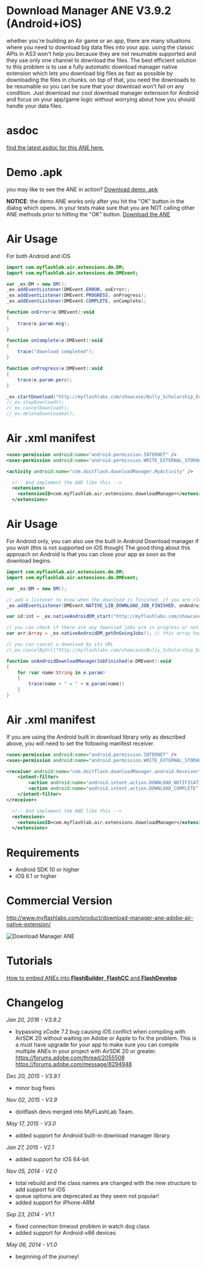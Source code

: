 # Download Manager ANE V3.9.2 (Android+iOS)
whether you're building an Air game or an app, there are many situations where you need to download big data files into your app. using the classic APIs in AS3 won't help you because they are not resumable supported and they use only one channel to download the files. The best efficient solution to this problem is to use a fully automatic download manager native extension which lets you download big files as fast as possible by downloading the files in chunks. on top of that, you need the downloads to be resumable so you can be sure that your download won't fail on any condition. Just download our cool download manager extension for Android and focus on your app/game logic without worrying about how you should handle your data files.

# asdoc
[find the latest asdoc for this ANE here.](http://myflashlab.github.io/asdoc/com/myflashlab/air/extensions/dm/package-detail.html)

# Demo .apk
you may like to see the ANE in action? [Download demo .apk](https://github.com/myflashlab/downloadManager-ANE/tree/master/FD/dist)

**NOTICE**: the demo ANE works only after you hit the "OK" button in the dialog which opens. in your tests make sure that you are NOT calling other ANE methods prior to hitting the "OK" button.
[Download the ANE](https://github.com/myflashlab/downloadManager-ANE/tree/master/FD/lib)

# Air Usage
For both Android and iOS
```actionscript
import com.myflashlab.air.extensions.dm.DM;
import com.myflashlab.air.extensions.dm.DMEvent;

var _ex:DM = new DM();
_ex.addEventListener(DMEvent.ERROR, onError);
_ex.addEventListener(DMEvent.PROGRESS, onProgress);
_ex.addEventListener(DMEvent.COMPLETE, onComplete);

function onError(e:DMEvent):void
{
    trace(e.param.msg);
}

function onComplete(e:DMEvent):void
{
    trace("download completed");
}

function onProgress(e:DMEvent):void
{
    trace(e.param.perc);
}

_ex.startDownload("http://myflashlabs.com/showcase/Bully_Scholarship_Edition_Trailer.mp4", "dm", "Bully_Scholarship_Edition_Trailer.mp4");
//_ex.stopDownload();
//_ex.cancelDownload();
//_ex.deleteDownloaded();
```

# Air .xml manifest
```xml
<uses-permission android:name="android.permission.INTERNET" />
<uses-permission android:name="android.permission.WRITE_EXTERNAL_STORAGE"/>

<activity android:name="com.doitflash.downloadManager.MyActivity" />

  <!-- And implement the ANE like this -->
  <extensions>
    <extensionID>com.myflashlab.air.extensions.downloadManager</extensionID>
  </extensions>
```

# Air Usage
For Android only, you can also use the built in Android Download manager if you wish (this is not supported on iOS though) The good thing about this approach on Android is that you can close your app as soon as the download begins.
```actionscript
import com.myflashlab.air.extensions.dm.DM;
import com.myflashlab.air.extensions.dm.DMEvent;

var _ex:DM = new DM();

// add a listener to know when the download is finished. if you are closing the app while the download is in progress, obvoiusly you won't receive this event but the download task will continue.
_ex.addEventListener(DMEvent.NATIVE_LIB_DOWNLOAD_JOB_FINISHED, onAndroidDownloadManagerJobFinished);

var id:int = _ex.nativeAndroidDM_start("http://myflashlabs.com/showcase/Bully_Scholarship_Edition_Trailer.mp4", "/dm", "", "DM ANE!", "Download Manager Air Native Extension", true);

// you can check if there are any download jobs are in progress or not.
var arr:Array = _ex.nativeAndroidDM_getOnGoingJobs(); // this array has download tasks as objects indexed which you can loop through and get more information about each ongoing download task

// you can cancel a download by its URL
//_ex.cancelByUrl("http://myflashlabs.com/showcase/Bully_Scholarship_Edition_Trailer.mp4");

function onAndroidDownloadManagerJobFinished(e:DMEvent):void
{
	for (var name:String in e.param) 
	{
		trace(name + " = " + e.param[name])
	}
}
```

# Air .xml manifest
If you are using the Android built in download library only as described above, you will need to set the following manifest receiver.
```xml
<uses-permission android:name="android.permission.INTERNET" />
<uses-permission android:name="android.permission.WRITE_EXTERNAL_STORAGE"/>

<receiver android:name="com.doitflash.downloadManager.android.Receiver" android:enabled="true" >
	<intent-filter>
		<action android:name="android.intent.action.DOWNLOAD_NOTIFICATION_CLICKED" />
		<action android:name="android.intent.action.DOWNLOAD_COMPLETE" />
	</intent-filter>
</receiver>

  <!-- And implement the ANE like this -->
  <extensions>
    <extensionID>com.myflashlab.air.extensions.downloadManager</extensionID>
  </extensions>
```

# Requirements
* Android SDK 10 or higher
* iOS 6.1 or higher

# Commercial Version
http://www.myflashlabs.com/product/download-manager-ane-adobe-air-native-extension/

![Download Manager ANE](http://www.myflashlabs.com/wp-content/uploads/2015/11/product_adobe-air-ane-extension-download-manager-595x738.jpg)

# Tutorials
[How to embed ANEs into **FlashBuilder**, **FlashCC** and **FlashDevelop**](https://www.youtube.com/watch?v=Oubsb_3F3ec&list=PL_mmSjScdnxnSDTMYb1iDX4LemhIJrt1O)  

# Changelog
*Jan 20, 2016 - V3.9.2*
* bypassing xCode 7.2 bug causing iOS conflict when compiling with AirSDK 20 without waiting on Adobe or Apple to fix the problem. This is a must have upgrade for your app to make sure you can compile multiple ANEs in your project with AirSDK 20 or greater. https://forums.adobe.com/thread/2055508 https://forums.adobe.com/message/8294948


*Dec 20, 2015 - V3.9.1*
* minor bug fixes


*Nov 02, 2015 - V3.9*
* doitflash devs merged into MyFLashLab Team.


*May 17, 2015 - V3.0*
* added support for Android built-in download manager library.


*Jan 27, 2015 - V2.1*
* added support for iOS 64-bit


*Nov 05, 2014 - V2.0*
* total rebuild and the class names are changed with the new structure to add support for iOS
* queue options are deprecated as they seem not popular!
* added support for iPhone-ARM


*Sep 23, 2014 - V1.1*
* fixed connection timeout problem in watch dog class
* added support for Android-x86 devices


*May 06, 2014 - V1.0*
* beginning of the journey!